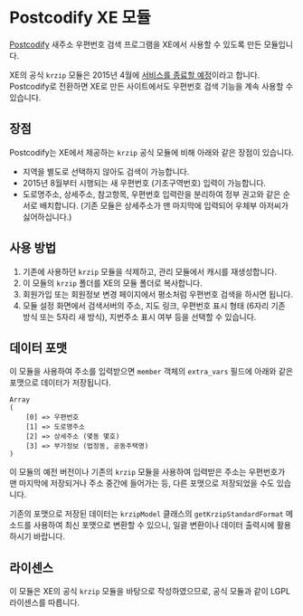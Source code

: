
Postcodify XE 모듈
==================

[Postcodify](http://postcodify.poesis.kr/) 새주소 우편번호 검색 프로그램을
XE에서 사용할 수 있도록 만든 모듈입니다.

XE의 공식 `krzip` 모듈은 2015년 4월에 [서비스를 종료할 예정](http://www.xpressengine.com/devlog/22923430)이라고 합니다.
Postcodify로 전환하면 XE로 만든 사이트에서도 우편번호 검색 기능을 계속 사용할 수 있습니다.


장점
----

Postcodify는 XE에서 제공하는 `krzip` 공식 모듈에 비해 아래와 같은 장점이 있습니다.

- 지역을 별도로 선택하지 않아도 검색이 가능합니다.
- 2015년 8월부터 시행되는 새 우편번호 (기초구역번호) 입력이 가능합니다.
- 도로명주소, 상세주소, 참고항목, 우편번호 입력란을 분리하여 정부 권고와 같은 순서로 배치합니다.
  (기존 모듈은 상세주소가 맨 마지막에 입력되어 우체부 아저씨가 싫어하십니다.)


사용 방법
---------

1. 기존에 사용하던 `krzip` 모듈을 삭제하고, 관리 모듈에서 캐시를 재생성합니다.
2. 이 모듈의 `krzip` 폴더를 XE의 모듈 폴더로 복사합니다.
3. 회원가입 또는 회원정보 변경 페이지에서 평소처럼 우편번호 검색을 하시면 됩니다.
4. 모듈 설정 화면에서 검색서버의 주소, 지도 링크, 우편번호 표시 형태 (6자리 기존 방식 또는 5자리 새 방식),
   지번주소 표시 여부 등을 선택할 수 있습니다.


데이터 포맷
-----------

이 모듈을 사용하여 주소를 입력받으면 `member` 객체의 `extra_vars` 필드에 아래와 같은 포맷으로 데이터가 저장됩니다.

    Array
    (
        [0] => 우편번호
        [1] => 도로명주소
        [2] => 상세주소 (몇동 몇호)
        [3] => 부가정보 (법정동, 공동주택명)
    )

이 모듈의 예전 버전이나 기존의 `krzip` 모듈을 사용하여 입력받은 주소는
우편번호가 맨 마지막에 저장되거나 주소 중간에 들어가는 등, 다른 포맷으로 저장되었을 수도 있습니다.

기존의 포맷으로 저장된 데이터는 `krzipModel` 클래스의 `getKrzipStandardFormat` 메소드를 사용하여
최신 포맷으로 변환할 수 있으니, 일괄 변환이나 데이터 출력시에 활용하시기 바랍니다.


라이센스
--------

이 모듈은 XE의 공식 `krzip` 모듈을 바탕으로 작성하였으므로,
공식 모듈과 같이 LGPL 라이센스를 따릅니다.
